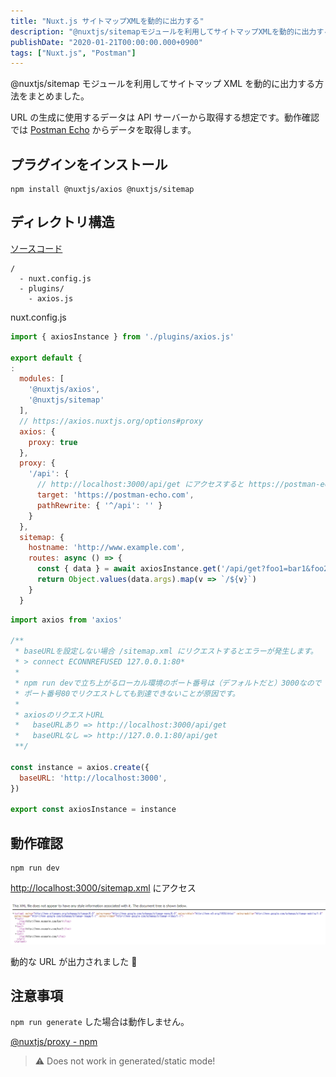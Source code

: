 ```yaml
---
title: "Nuxt.js サイトマップXMLを動的に出力する"
description: "@nuxtjs/sitemapモジュールを利用してサイトマップXMLを動的に出力する方法を解説しました。APIからデータを取得し、動的なURLを生成する手順も記載しました。"
publishDate: "2020-01-21T00:00:00.000+0900"
tags: ["Nuxt.js", "Postman"]
---
```


@nuxtjs/sitemap モジュールを利用してサイトマップ XML を動的に出力する方法をまとめました。

URL の生成に使用するデータは API サーバーから取得する想定です。動作確認では [Postman Echo](https://docs.postman-echo.com/?version=latest) からデータを取得します。

## プラグインをインストール

```
npm install @nuxtjs/axios @nuxtjs/sitemap
```

## ディレクトリ構造

[ソースコード](https://github.com/cuavv/sandbox-nuxt-proxy)

```
/
  - nuxt.config.js
  - plugins/
    - axios.js
```

nuxt.config.js

```js
import { axiosInstance } from './plugins/axios.js'

export default {
:
  modules: [
    '@nuxtjs/axios',
    '@nuxtjs/sitemap'
  ],
  // https://axios.nuxtjs.org/options#proxy
  axios: {
    proxy: true
  },
  proxy: {
    '/api': {
      // http://localhost:3000/api/get にアクセスすると https://postman-echo.com/get にリクエストする
      target: 'https://postman-echo.com',
      pathRewrite: { '^/api': '' }
    }
  },
  sitemap: {
    hostname: 'http://www.example.com',
    routes: async () => {
      const { data } = await axiosInstance.get('/api/get?foo1=bar1&foo2=bar2')
      return Object.values(data.args).map(v => `/${v}`)
    }
  }
```

```js title="axios.js"
import axios from 'axios'

/**
 * baseURLを設定しない場合 /sitemap.xml にリクエストするとエラーが発生します。
 * > connect ECONNREFUSED 127.0.0.1:80*
 *
 * npm run devで立ち上がるローカル環境のポート番号は（デフォルトだと）3000なので
 * ポート番号80でリクエストしても到達できないことが原因です。
 *
 * axiosのリクエストURL
 *   baseURLあり => http://localhost:3000/api/get
 *   baseURLなし => http://127.0.0.1:80/api/get
 **/

const instance = axios.create({
  baseURL: 'http://localhost:3000',
})

export const axiosInstance = instance
```

## 動作確認

```
npm run dev
```

[http://localhost:3000/sitemap.xml](http://localhost:3000/sitemap.xml) にアクセス

![sitemap](../../assets/images/post/76c77c29c14a6c9a33a11f5af5d323c2.png)

動的な URL が出力されました 🙆

## 注意事項

`npm run generate` した場合は動作しません。

[@nuxtjs/proxy - npm](https://www.npmjs.com/package/@nuxtjs/proxy)

> ⚠ Does not work in generated/static mode!
